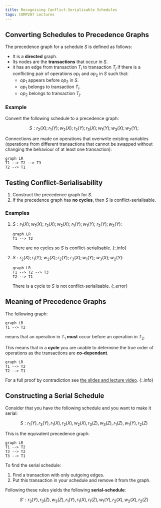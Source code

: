 ```yaml
---
title: Recognising Conflict-Serialisable Schedules
tags: COMP207 Lectures
---
```

## Converting Schedules to Precedence Graphs
The precedence graph for a schedule $S$ is defined as follows:

* It is a **directed** graph.
* Its nodes are the **transactions** that occur in $S$.
* it has an edge from transaction $T_i$ to transaction $T_j$ if there is a conflicting pair of operations $op_1$ and $op_2$ in $S$ such that:
	* $op_1$ appears before $op_2$ in $S$.
	* $op_1$ belongs to transaction $T_i$.
	* $op_2$ belongs to transaction $T_j$.

### Example
Convert the following schedule to a precedence graph:

$$
S: r_2(X); r_1(Y); w_2(X); r_2(Y); r_3(X); w_1(Y); w_3(X); w_2(Y);
$$

Connections are made on operations that overwrite existing variables (operations from different transactions that cannot be swapped without changing the behaviour of at least one transaction):

```mermaid
graph LR
T1 --> T2 --> T3
T2 --> T1
```

## Testing Conflict-Serialisability

1. Construct the precedence graph for $S$.
1. If the precedence graph has **no cycles**, then $S$ is conflict-serialisable.

### Examples

1. $S: r_1(X); w_1(X);$ $r_2(X); w_2(X);$ $r_1(Y); w_1(Y);$ $r_2(Y); w_2(Y)$:

	```mermaid
	graph LR
	T1 --> T2
	```
	
	There are no cycles so $S$ is conflict-serialisable.
	{:.info}
1. $S: r_2(X); r_1(Y);$ $w_2(X); r_2(Y);$ $r_3(X); w_1(Y);$ $w_3(X); w_2(Y)$:

	```mermaid
	graph LR
	T1 --> T2 --> T3
	T2 --> T1
	```
	
	There is a cycle to $S$ is not conflict-serialisable.
	{:.error}

## Meaning of Precedence Graphs
The following graph:

```mermaid
graph LR
T1 --> T2
```

means that an operation in $T_1$ **must** occur before an operation in $T_2$.

This means that in a **cycle** you are unable to determine the true order of operations as the transactions are **co-dependant**.

```mermaid
graph LR
T1 --> T2
T2 --> T1
```

For a full proof by contradiction see [the slides and lecture video](https://liverpool.instructure.com/courses/46572/pages/recognizing-a-conflict-serializable-schedule).
{:.info}

## Constructing a Serial Schedule
Consider that you have the following schedule and you want to make it serial:

$$
S: r_1(Y), r_3(Y), r_1(X), r_2(X), w_2(X), r_3(Z), w_3(Z), r_1(Z), w_1(Y), r_2(Z)
$$

This is the equivalent precedence graph:

```mermaid
graph LR
T1 --> T2
T3 --> T2
T3 --> T1
```

To find the serial schedule:

1. Find a transaction with only outgoing edges.
1. Put this transaction in your schedule and remove it from the graph.

Following these rules yields the following **serial-schedule**:

$$
S': r_3(Y), r_3(Z), w_3(Z), r_1(Y), r_1(X), r_1(Z), w_1(Y), r_2(X), w_2(X), r_2(Z)
$$